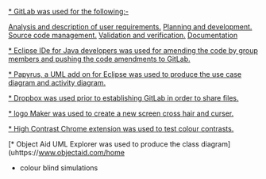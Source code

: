 [* GitLab was used for the following:-](https://about.gitlab.com/)

[Analysis and description of user requirements.](./User-Stories)
[Planning and development.](./Development-Process-and-Plans)
[Source code management.](https://git.cs.kent.ac.uk/co886/g6/tree/master)
[Validation and verification.](./Quality-Assurance)
[Documentation](https://git.cs.kent.ac.uk/co886/g6/wikis/CO886_G6_Documentation)

[* Eclipse IDe for Java developers was used for amending the code by group members and pushing the code amendments to GitLab.](http://www.eclipse.org/downloads/packages/release/kepler/sr1/eclipse-ide-java-developers)

[* Papyrus, a UML add on for Eclipse was used to produce the use case diagram and activity diagram.](https://www.eclipse.org/papyrus/)

[* Dropbox was used prior to establishing GitLab in order to share files.](https://www.dropbox.com)

[* logo Maker was used to create a new screen cross hair and curser.](https://logomakr.com/)

[* High Contrast Chrome extension was used to test colour contrasts. ](https://www.google.co.uk/search?q=high+contrast+chrome+extension&rlz=1C1GCEV_en&oq=high+conbtract+chrome+&aqs=chrome.1.69i57j0l5.5784j0j7&sourceid=chrome&ie=UTF-8)

[* Object Aid UML Explorer was used to produce the class diagram](uhttps://www.objectaid.com/home



 


   * colour blind simulations